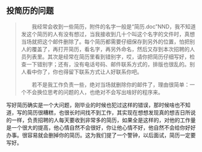 ## 投简历的问题

> 　　我经常会收到一些简历，附件的名字一般是“简历.doc”NND，我不知道发这个简历的人有没有想过，当我接收到几十个叫这个名字的文件时，真想当场就把这个邮件删除了。每个简历都需要仔细保存到另外的位置，怕把别人的覆盖了，再打开简历，看名字，再另外命名，然后又存到本次招聘的人员列表里。其次是经常在简历里看到错别字，哎，请你把简历仔细写好，检查一下错别字；还有，没有电话号码、邮件联系方式的，排版也很乱的。别人看中你了，你也得留下联系方式让人好联系你吧。
> 
> 　　若不是我工作负责一些，绝对当场就删除你的邮件了，理由很简单：一个不会换位思考的问题的人，也绝对不会写出啥好的程序来。


写好简历确实是一个大问题，刚毕业的时候也犯过这样的错误，那时候啥也不知道，写的简历很糟糕，也很长时间找不到工作，其实现在想想发现真的想吉日所说的一样，负责招聘的人每天要收到非常多的简历，如果全是这样的，对他的工作量是一个很大的提高，他心情自然不会很好，你让他心情不好，他自然不会给你好好办事。很容易就会删掉你的简历。这为我们提了一个警钟，以后面试，简历一定要写好。